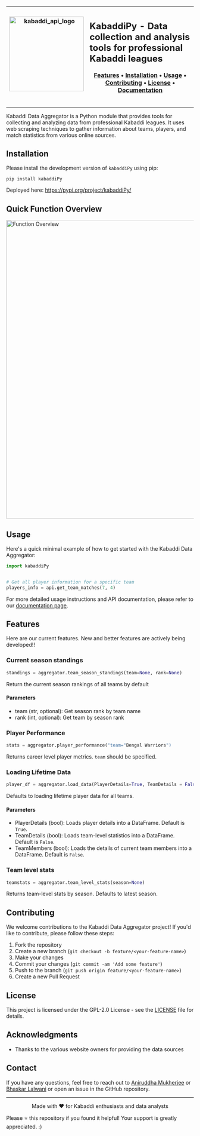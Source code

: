 | <img width="200" alt="kabaddi_api_logo" src="https://github.com/user-attachments/assets/e074c4c2-18b3-4580-a9dd-1aa40f9495b0"> | <h2> KabaddiPy - Data collection and analysis tools for professional Kabaddi leagues</h3><p align="center"><a href="#features">Features</a> • <a href="#installation">Installation</a> • <a href="#usage">Usage</a> • <a href="#contributing">Contributing</a> • <a href="#license">License</a> • <a href="https://annimukherjee.github.io/ProKabaddi_API/">Documentation</a></p> |
|:---:|:---|

---

Kabaddi Data Aggregator is a Python module that provides tools for collecting and analyzing data from professional Kabaddi leagues. It uses web scraping techniques to gather information about teams, players, and match statistics from various online sources.

## Installation 

Please install the development version of `kabaddiPy` using pip:


```shell
pip install kabaddiPy
```

Deployed here: https://pypi.org/project/kabaddiPy/


## Quick Function Overview


<div align=center">
<img width="800" alt="Function Overview" src="https://github.com/user-attachments/assets/b1ceed1a-48d9-409c-8f6b-b188eaaf9733" >
</div>







## Usage

Here's a quick minimal example of how to get started with the Kabaddi Data Aggregator:

```python
import kabaddiPy


# Get all player information for a specific team
players_info = api.get_team_matches(7, 4)
```

For more detailed usage instructions and API documentation, please refer to our [documentation page](https://github.com/kabaddiPy/kabaddiPy).

## Features
Here are our current features. New and better features are actively being developed!!



### Current season standings

```python
standings = aggregator.team_season_standings(team=None, rank=None)
```
Return the current season rankings of all teams by default
#### **Parameters**
- team (str, optional): Get season rank by team name
- rank (int, optional): Get team by season rank

### Player Performance
```python
stats = aggregator.player_performance("team="Bengal Warriors")
```
Returns career level player metrics. `team` should be specified.

### Loading Lifetime Data

```python
player_df = aggregator.load_data(PlayerDetails=True, TeamDetails = False, TeamMembers = False)
```
Defaults to loading lifetime player data for all teams.
#### **Parameters**
- PlayerDetails (bool): Loads player details into a DataFrame. Default is `True`.
- TeamDetails (bool): Loads team-level statistics into a DataFrame. Default is `False`.
- TeamMembers (bool): Loads the details of current team members into a DataFrame. Default is `False`.

### Team level stats
```python
teamstats = aggregator.team_level_stats(season=None)
```
Returns team-level stats by season. Defaults to latest season.



## Contributing

We welcome contributions to the Kabaddi Data Aggregator project! If you'd like to contribute, please follow these steps:

1. Fork the repository
2. Create a new branch (`git checkout -b feature/<your-feature-name>`)
3. Make your changes
4. Commit your changes (`git commit -am 'Add some feature'`)
5. Push to the branch (`git push origin feature/<your-feature-name>`)
6. Create a new Pull Request


## License

This project is licensed under the GPL-2.0 License - see the [LICENSE](LICENSE) file for details.

## Acknowledgments

- Thanks to the various website owners for providing the data sources

## Contact

If you have any questions, feel free to reach out to [Aniruddha Mukherjee](mailto:mukh.aniruddha@gmail.com) or [Bhaskar Lalwani](mailto:bhaskarlalwani2040@gmail.com) or open an issue in the GitHub repository.

---

<p align="center">
  Made with ❤️ for Kabaddi enthusiasts and data analysts

  Please ⭐️ this repository if you found it helpful! Your support is greatly appreciated. :)
</p>

